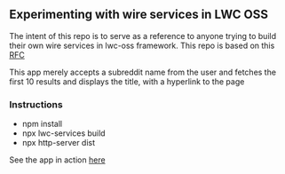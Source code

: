 ## Experimenting with wire services in LWC OSS

The intent of this repo is to serve as a reference to anyone trying to build their own wire services in lwc-oss framework. This repo is based on this [RFC](https://github.com/salesforce/lwc-rfcs/blob/master/text/0103-wire-adapters.md)

This app merely accepts a subreddit name from the user and fetches the first 10 results and displays the title, with a hyperlink to the page

### Instructions
* npm install
* npx lwc-services build
* npx http-server dist

See the app in action [here](https://surajp.github.io/lwc-oss-wire/dist)
